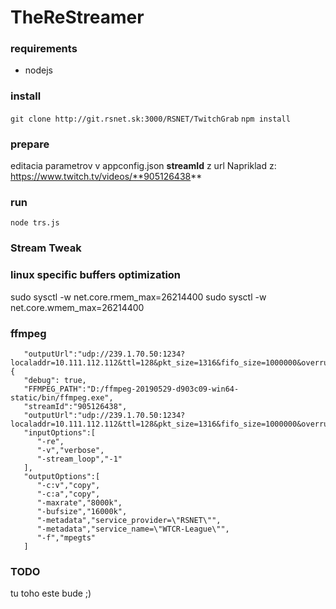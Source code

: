 # TheReStreamer

### requirements
 * nodejs

### install
``git clone http://git.rsnet.sk:3000/RSNET/TwitchGrab``
``npm install``

### prepare

editacia parametrov v appconfig.json
**streamId** z url Napriklad z: https://www.twitch.tv/videos/**905126438**

### run
``node trs.js``

### Stream Tweak

### linux specific buffers optimization
sudo sysctl -w net.core.rmem_max=26214400
sudo sysctl -w net.core.wmem_max=26214400

### ffmpeg 

```
   "outputUrl":"udp://239.1.70.50:1234?localaddr=10.111.112.112&ttl=128&pkt_size=1316&fifo_size=1000000&overrun_nonfatal=1&buffer_size=26214400",
{
   "debug": true,
   "FFMPEG_PATH":"D:/ffmpeg-20190529-d903c09-win64-static/bin/ffmpeg.exe",
   "streamId":"905126438",
   "outputUrl":"udp://239.1.70.50:1234?localaddr=10.111.112.112&ttl=128&pkt_size=1316&fifo_size=1000000&overrun_nonfatal=1&buffer_size=26214400",
   "inputOptions":[
      "-re",
      "-v","verbose",
      "-stream_loop","-1"
   ],
   "outputOptions":[
      "-c:v","copy",
      "-c:a","copy",
      "-maxrate","8000k",
      "-bufsize","16000k",
      "-metadata","service_provider=\"RSNET\"",
      "-metadata","service_name=\"WTCR-League\"",
      "-f","mpegts"
   ]
```

### TODO ###
tu toho este bude ;)
